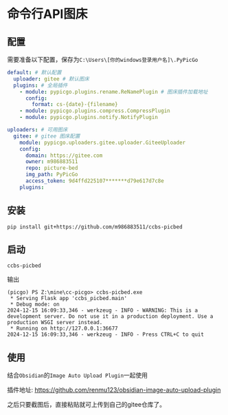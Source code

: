 # 命令行API图床

## 配置

需要准备以下配置，保存为`C:\Users\[你的windows登录用户名]\.PyPicGo`
```yaml
default: # 默认配置
  uploader: gitee # 默认图床
  plugins: # 全局插件
    - module: pypicgo.plugins.rename.ReNamePlugin # 图床插件加载地址
      config:
        format: cs-{date}-{filename}
    - module: pypicgo.plugins.compress.CompressPlugin
    - module: pypicgo.plugins.notify.NotifyPlugin

uploaders: # 可用图床
  gitee: # gitee 图床配置
    module: pypicgo.uploaders.gitee.uploader.GiteeUploader
    config:
      domain: https://gitee.com
      owner: m986883511
      repo: picture-bed
      img_path: PyPicGo
      access_token: 9d4ffd225107*******d79e617d7c8e
    plugins:
```

## 安装

```shell
pip install git+https://github.com/m986883511/ccbs-picbed
```

## 启动

```shell
ccbs-picbed
```

输出
```shell
(picgo) PS Z:\mine\cc-picgo> ccbs-picbed.exe       
 * Serving Flask app 'ccbs_picbed.main'
 * Debug mode: on
2024-12-15 16:09:33,346 - werkzeug - INFO - WARNING: This is a development server. Do not use it in a production deployment. Use a production WSGI server instead.
 * Running on http://127.0.0.1:36677
2024-12-15 16:09:33,346 - werkzeug - INFO - Press CTRL+C to quit
```


## 使用

结合`Obsidian`的`Image Auto Upload Plugin`一起使用

插件地址: https://github.com/renmu123/obsidian-image-auto-upload-plugin

之后只要截图后，直接粘贴就可上传到自己的gitee仓库了。
